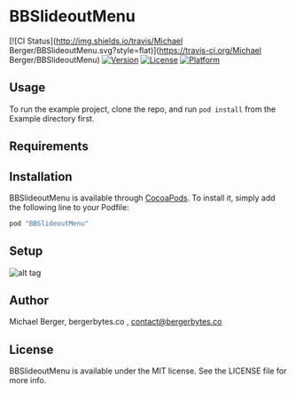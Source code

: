 # BBSlideoutMenu

[![CI Status](http://img.shields.io/travis/Michael Berger/BBSlideoutMenu.svg?style=flat)](https://travis-ci.org/Michael Berger/BBSlideoutMenu)
[![Version](https://img.shields.io/cocoapods/v/BBSlideoutMenu.svg?style=flat)](http://cocoapods.org/pods/BBSlideoutMenu)
[![License](https://img.shields.io/cocoapods/l/BBSlideoutMenu.svg?style=flat)](http://cocoapods.org/pods/BBSlideoutMenu)
[![Platform](https://img.shields.io/cocoapods/p/BBSlideoutMenu.svg?style=flat)](http://cocoapods.org/pods/BBSlideoutMenu)

## Usage

To run the example project, clone the repo, and run `pod install` from the Example directory first.

## Requirements

## Installation

BBSlideoutMenu is available through [CocoaPods](http://cocoapods.org). To install
it, simply add the following line to your Podfile:

```ruby
pod "BBSlideoutMenu"
```
## Setup

![alt tag](https://bergerbytesco.files.wordpress.com/2016/03/giphy.gif)

## Author

Michael Berger, bergerbytes.co , contact@bergerbytes.co

## License

BBSlideoutMenu is available under the MIT license. See the LICENSE file for more info.
